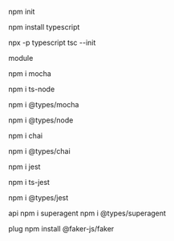 npm init

npm install typescript

npx -p typescript tsc --init

module

npm i mocha

npm i ts-node

npm i @types/mocha

npm i @types/node


npm i chai

npm i @types/chai


npm i jest

npm i ts-jest

npm i @types/jest 

api
npm i superagent
npm i @types/superagent








plug 
npm install @faker-js/faker